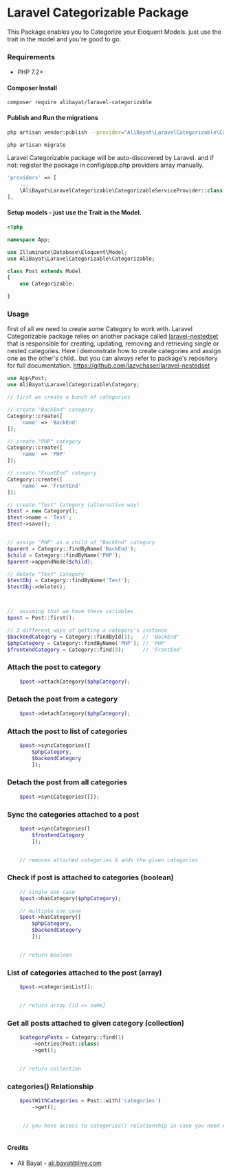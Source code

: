 

Laravel Categorizable Package
============

This Package enables you to Categorize your Eloquent Models. just use the trait in the model and you're good to go.


### Requirements
- PHP 7.2+

#### Composer Install

	composer require alibayat/laravel-categorizable

#### Publish and Run the migrations


```bash
php artisan vendor:publish --provider="AliBayat\LaravelCategorizable\CategorizableServiceProvider"

php artisan migrate
```


Laravel Categorizable package will be auto-discovered by Laravel. and if not: register the package in config/app.php providers array manually.
```php
'providers' => [
	...
	\AliBayat\LaravelCategorizable\CategorizableServiceProvider::class,
],
```


#### Setup models - just use the Trait in the Model.

```php
<?php

namespace App;

use Illuminate\Database\Eloquent\Model;
use AliBayat\LaravelCategorizable\Categorizable;

class Post extends Model
{
	use Categorizable;

}

```

### Usage
first of all we need to create some Category to work with. Laravel Categorizable package relies on another package called [laravel-nestedset](https://github.com/lazychaser/laravel-nestedset) that is responsible for creating, updating, removing and retrieving single or nested categories.
Here i demonstrate how to create categories and assign one as the other's child.. but you can always refer to package's repository for full documentation.
https://github.com/lazychaser/laravel-nestedset


```php
use App\Post;
use AliBayat\LaravelCategorizable\Category;

// first we create a bunch of categories

// create "BackEnd" category
Category::create([
	'name' => 'BackEnd'
]);

// create "PHP" category
Category::create([
	'name' => 'PHP'
]);

// create "FrontEnd" category
Category::create([
	'name' => 'FrontEnd'
]);

// create "Test" Category (alternative way)
$test = new Category();
$test->name = 'Test';
$test->save();


// assign "PHP" as a child of "BackEnd" category
$parent = Category::findByName('BackEnd');
$child = Category::findByName('PHP');
$parent->appendNode($child);

// delete "Test" Category
$testObj = Category::findByName('Test');
$testObj->delete();



//  assuming that we have these variables
$post = Post::first();

// 3 different ways of getting a category's instance
$backendCategory = Category::findById(1);	// 'BackEnd'
$phpCategory = Category::findByName('PHP');	// 'PHP'
$frontendCategory = Category::find(3);		// 'FrontEnd'


```

### Attach the post to category

```php
    $post->attachCategory($phpCategory);
```

### Detach the post from a category

```php
    $post->detachCategory($phpCategory); 
```

### Attach the post to list of categories

```php
    $post->syncCategories([
	    $phpCategory,
	    $backendCategory
	    ]); 
```

### Detach the post from all categories

```php
    $post->syncCategories([]); 
```

### Sync the categories attached to a post

```php
    $post->syncCategories([
	    $frontendCategory
	    ]); 


    // removes attached categories & adds the given categories
```


### Check if post is attached to categories (boolean)
```php
    // single use case
    $post->hasCategory($phpCategory);

    // multiple use case
    $post->hasCategory([
	    $phpCategory,
	    $backendCategory
	    ]);


    // return boolean
```

### List of categories attached to the post (array)
```php
    $post->categoriesList();


    // return array [id => name]
```

### Get all posts attached to given category (collection)
```php
    $categoryPosts = Category::find(1)
	    ->entries(Post::class)
	    ->get();


    // return collection
```


### categories() Relationship
```php
    $postWithCategories = Post::with('categories')
	    ->get();


     // you have access to categories() relationship in case you need eager loading
    
```

#### Credits

 - Ali Bayat - <ali.bayat@live.com>
